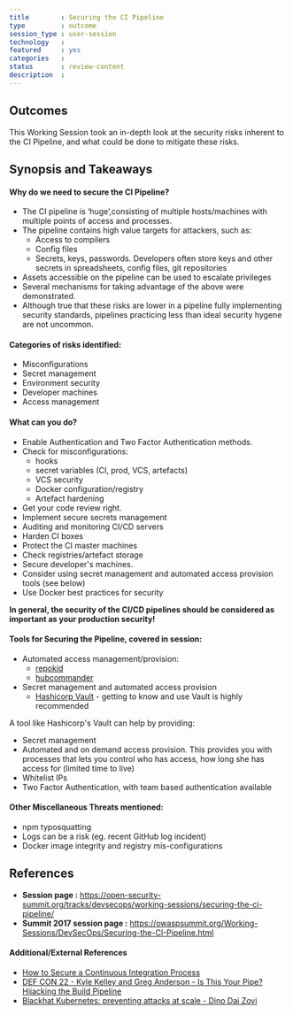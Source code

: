 ```yaml
---
title        : Securing the CI Pipeline
type         : outcome
session_type : user-session
technology   :
featured     : yes
categories   : 
status       : review-content
description  :
---
```


## Outcomes
This Working Session took an in-depth look at the security risks inherent to the CI Pipeline, and what could be done to mitigate these risks.

## Synopsis and Takeaways

#### Why do we need to secure the CI Pipeline?

- The CI pipeline is ‘huge’,consisting of multiple hosts/machines with multiple points of access and processes.
- The pipeline contains high value targets for attackers, such as:
    - Access to compilers
    - Config files
    - Secrets, keys, passwords. Developers often store keys and other secrets in spreadsheets, config files, git repositories
- Assets accessible on the pipeline can be used to escalate privileges
- Several mechanisms for taking advantage of the above were demonstrated.
- Although true that these risks are lower in a pipeline fully implementing security standards, pipelines practicing less than ideal security hygene are not uncommon.

####  Categories of risks identified:

- Misconfigurations
- Secret management
- Environment security
- Developer machines 
- Access management

#### What can you do?

- Enable Authentication and Two Factor Authentication methods.
- Check for misconfigurations:
    - hooks
    - secret variables (CI, prod, VCS, artefacts)
    - VCS security
    - Docker configuration/registry
    - Artefact hardening
- Get your code review right.
- Implement secure secrets management
- Auditing and monitoring CI/CD servers
- Harden CI boxes
- Protect the CI master machines
- Check registries/artefact storage
- Secure developer's machines.
- Consider using secret management and automated access provision tools (see below)
- Use Docker best practices for security

**In general, the security of the CI/CD pipelines should be considered as important as your production security!**


#### Tools for Securing the Pipeline, covered in session:

- Automated access management/provision:
    - [repokid](https://github.com/Netflix/repokid)
    - [hubcommander](https://github.com/Netflix/hubcommander)
- Secret management and automated access provision
    - [Hashicorp Vault](https://www.vaultproject.io/) - getting to know and use Vault is highly recommended

A tool like Hashicorp's Vault can help by providing:

- Secret management
- Automated and on demand access provision. This provides you with processes that lets you control who has access, how long she has access for (limited time to live)
- Whitelist IPs
- Two Factor Authentication, with team based authentication available

#### Other Miscellaneous Threats mentioned:

- npm typosquatting
- Logs can be a risk (eg. recent GitHub log incident)
- Docker image integrity and registry mis-configurations


## References
- **Session page :** https://open-security-summit.org/tracks/devsecops/working-sessions/securing-the-ci-pipeline/
- **Summit 2017 session page :** https://owaspsummit.org/Working-Sessions/DevSecOps/Securing-the-CI-Pipeline.html

#### Additional/External References

- [How to Secure a Continuous Integration Process](https://www.nccgroup.trust/uk/our-research/securing-the-continuous-integration-process)
- [DEF CON 22 - Kyle Kelley and Greg Anderson - Is This Your Pipe? Hijacking the Build Pipeline](https://www.youtube.com/watch?v=nBR7Kru6JX0)
- [Blackhat Kubernetes: preventing attacks at scale - Dino Dai Zovi](https://www.youtube.com/watch?v=P8891Z_uj-0)
